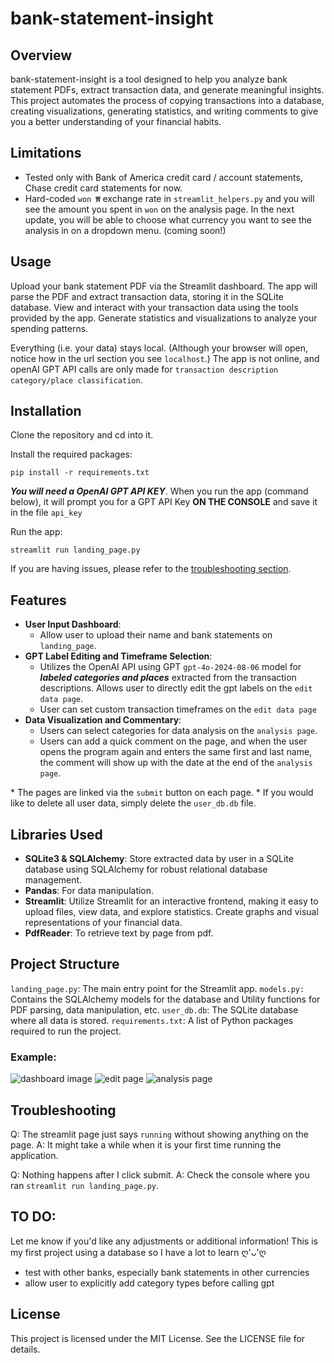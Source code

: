 # bank-statement-insight
## Overview
bank-statement-insight is a tool designed to help you analyze bank statement PDFs, extract transaction data, and generate meaningful insights. This project automates the process of copying transactions into a database, creating visualizations, generating statistics, and writing comments to give you a better understanding of your financial habits.

## Limitations
- Tested only with Bank of America credit card / account statements, Chase credit card statements for now.
- Hard-coded `won ₩` exchange rate in `streamlit_helpers.py` and you will see the amount you spent in `won` on the analysis page. In the next update, you will be able to choose what currency you want to see the analysis in on a dropdown menu. (coming soon!)

## Usage
Upload your bank statement PDF via the Streamlit dashboard.
The app will parse the PDF and extract transaction data, storing it in the SQLite database.
View and interact with your transaction data using the tools provided by the app. Generate statistics and visualizations to analyze your spending patterns.

Everything (i.e. your data) stays local. (Although your browser will open, notice how in the url section you see `localhost`.) The app is not online, and openAI GPT API calls are only made for `transaction description category/place classification`.

## Installation
Clone the repository and cd into it.

Install the required packages:
```
pip install -r requirements.txt
```

***You will need a OpenAI GPT API KEY***. When you run the app (command below), it will prompt you for a GPT API Key **ON THE CONSOLE** and save it in the file `api_key`

Run the app:
```
streamlit run landing_page.py
```

If you are having issues, please refer to the [troubleshooting section](##troubleshooting).


## Features
- **User Input Dashboard**:
    - Allow user to upload their name and bank statements on `landing_page`. 
- **GPT Label Editing and Timeframe Selection**:
    -  Utilizes the OpenAI API using GPT `gpt-4o-2024-08-06` model for ***labeled categories and places*** extracted from the transaction descriptions. Allows user to directly edit the gpt labels on the `edit data page`.
    - User can set custom transaction timeframes on the `edit data page`
- **Data Visualization and Commentary**: 
    - Users can select categories for data analysis on the `analysis page`. 
    - Users can add a quick comment on the page, and when the user opens the program again and enters the same first and last name, the comment will show up with the date at the end of the `analysis page`. 

\* The pages are linked via the `submit` button on each page.
\* If you would like to delete all user data, simply delete the `user_db.db` file.

## Libraries Used
- **SQLite3 & SQLAlchemy**: Store extracted data by user in a SQLite database using SQLAlchemy for robust relational database management.
- **Pandas**: For data manipulation.
- **Streamlit**: Utilize Streamlit for an interactive frontend, making it easy to upload files, view data, and explore statistics. Create graphs and visual representations of your financial data.
- **PdfReader**: To retrieve text by page from pdf.


## Project Structure
`landing_page.py`: The main entry point for the Streamlit app.
`models.py:` Contains the SQLAlchemy models for the database and Utility functions for PDF parsing, data manipulation, etc.
`user_db.db`: The SQLite database where all data is stored.
`requirements.txt`: A list of Python packages required to run the project.
### Example:
![dashboard image](readme_assets/landing_page.png)
![edit page](readme_assets/edit_data.png)
![analysis page](readme_assets/analysis_page.png)

## Troubleshooting
Q: The streamlit page just says `running` without showing anything on the page.
A: It might take a while when it is your first time running the application.

Q: Nothing happens after I click submit.
A: Check the console where you ran `streamlit run landing_page.py`. 



## TO DO:
Let me know if you'd like any adjustments or additional information! This is my first project using a database so I have a lot to learn ღ'ᴗ'ღ

- test with other banks, especially bank statements in other currencies
- allow user to explicitly add category types before calling gpt

## License
This project is licensed under the MIT License. See the LICENSE file for details.
